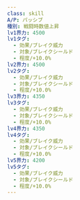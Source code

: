 ```yaml
---
class: skill
A/P: パッシブ
種別: 戦闘時数値上昇
lv1界力: 4500
lv1タグ:
  - 効果/ブレイク威力
  - 対象/ブレイクシールド
  - 程度/+10.0%
lv2界力: 4500
lv2タグ:
  - 効果/ブレイク威力
  - 対象/ブレイクシールド
  - 程度/+10.0%
lv3界力: 4350
lv3タグ:
  - 効果/ブレイク威力
  - 対象/ブレイクシールド
  - 程度/+10.0%
lv4界力: 4350
lv4タグ:
  - 効果/ブレイク威力
  - 対象/ブレイクシールド
  - 程度/+10.0%
lv5界力: 4200
lv5タグ:
  - 効果/ブレイク威力
  - 対象/ブレイクシールド
  - 程度/+10.0%
---
```

